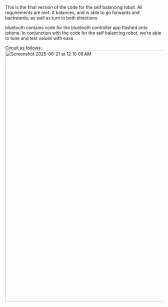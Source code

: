 This is the final version of the code for the self balancing robot. All requirements are met. It balances, and is able to go forwards and backwards, as well as turn in both directions.

bluetooth contains code for the bluetooth controller app flashed onto iphone. In conjunction with the code for the self balancing robot, we're able to tune and test values with ease

Circuit as follows:
<img width="803" alt="Screenshot 2025-06-21 at 12 10 08 AM" src="https://github.com/user-attachments/assets/b0d47e59-0882-4ef4-bab7-323cafb73e9a" />
